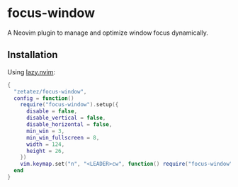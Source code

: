# focus-window

A Neovim plugin to manage and optimize window focus dynamically.

## Installation

Using [lazy.nvim](https://github.com/folke/lazy.nvim):

```lua
{
  "zetatez/focus-window",
  config = function()
    require("focus-window").setup({
      disable = false,
      disable_vertical = false,
      disable_horizontal = false,
      min_win = 3,
      min_win_fullscreen = 8,
      width = 124,
      height = 26,
    })
    vim.keymap.set("n", "<LEADER>cw", function() require("focus-window").toggle() end, { noremap = true, silent = true, desc = "平分窗口" })
  end
}
```
